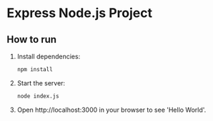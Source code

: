 # Express Node.js Project

## How to run

1. Install dependencies:
   ```sh
   npm install
   ```
2. Start the server:
   ```sh
   node index.js
   ```
3. Open http://localhost:3000 in your browser to see 'Hello World'.
